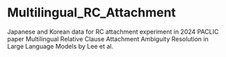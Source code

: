 # Multilingual_RC_Attachment
Japanese and Korean data for RC attachment experiment in 2024 PACLIC paper Multilingual Relative Clause Attachment Ambiguity Resolution in Large Language Models by Lee et al.
